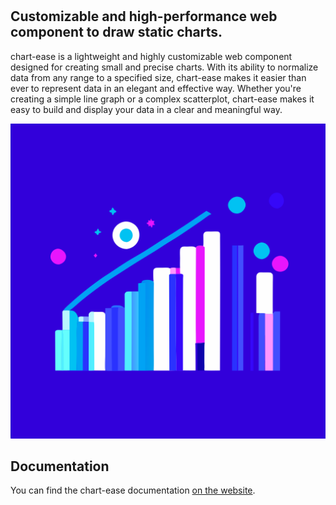 # <chart-ease>

## Customizable and high-performance web component to draw static charts.

chart-ease is a lightweight and highly customizable web component designed for creating small and precise charts. With its ability to normalize data from any range to a specified size, chart-ease makes it easier than ever to represent data in an elegant and effective way. Whether you're creating a simple line graph or a complex scatterplot, chart-ease makes it easy to build and display your data in a clear and meaningful way.

![CHART EASE](https://raw.githubusercontent.com/n-yousefi/chart-ease/master/docs/images/chart-types.svg)

## Documentation

You can find the chart-ease documentation [on the website](https://n-yousefi.github.io/chart-ease/).
